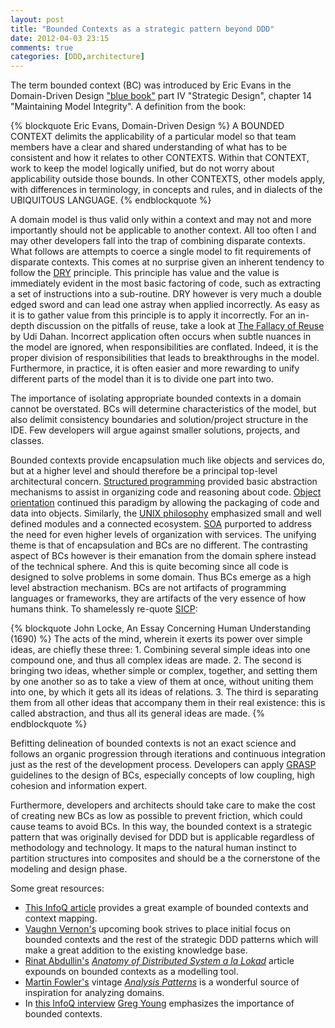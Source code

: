 ```yaml
---
layout: post
title: "Bounded Contexts as a strategic pattern beyond DDD"
date: 2012-04-03 23:15
comments: true
categories: [DDD,architecture]
---
```


The term bounded context (BC) was introduced by Eric Evans in the Domain-Driven Design ["blue book"](http://www.amazon.com/Domain-Driven-Design-Tackling-Complexity-Software/dp/0321125215/ref=sr_1_1?ie=UTF8&qid=1332969996&sr=8-1) part IV "Strategic Design", 
chapter 14 "Maintaining Model Integrity". A definition from the book: 

{% blockquote Eric Evans, Domain-Driven Design %}
A BOUNDED CONTEXT delimits the applicability of a particular model so that team members have a clear and shared understanding of 
what has to be consistent and how it relates to other CONTEXTS. Within that CONTEXT, work to keep the model logically unified, 
but do not worry about applicability outside those bounds. In other CONTEXTS, other models apply, with differences in terminology, 
in concepts and rules, and in dialects of the UBIQUITOUS LANGUAGE.
{% endblockquote %}

A domain model is thus valid only within a context and may not and more importantly should not be applicable to another context. All too often I and may other developers fall into the trap of combining disparate contexts. What follows are attempts to coerce a single model to fit requirements of disparate contexts. This comes at no surprise given an inherent tendency to follow the [DRY](http://en.wikipedia.org/wiki/Don't_repeat_yourself) principle. This principle has value and the value is immediately evident in the most basic factoring of code, such as extracting a set of instructions into a sub-routine. DRY however is very much a double edged sword and can lead one astray when applied incorrectly. As easy as it is to gather value from this principle is to apply it incorrectly. For an in-depth discussion on the pitfalls of reuse, take a look at [The Fallacy of Reuse](http://www.udidahan.com/2009/06/07/the-fallacy-of-reuse/) by Udi Dahan. Incorrect application often occurs when subtle nuances in the model are ignored, when responsibilities are conflated. Indeed, it is the proper division of responsibilities that leads to breakthroughs in the model. Furthermore, in practice, it is often easier and more rewarding to unify different parts of the model than it is to divide one part into two. 

The importance of isolating appropriate bounded contexts in a domain cannot be overstated. BCs will determine characteristics of the model, but also delimit consistency boundaries and solution/project structure in the IDE. Few developers will argue against smaller solutions, projects, and classes. 

Bounded contexts provide encapsulation much like objects and services do, but at a higher level and should therefore be a principal top-level architectural concern. [Structured programming](http://en.wikipedia.org/wiki/Structured_programming) provided basic abstraction mechanisms to assist in organizing code and reasoning about code. [Object orientation](http://en.wikipedia.org/wiki/Object-oriented_programming) continued this paradigm by allowing the packaging of code and data into objects. Similarly, the [UNIX philosophy](http://en.wikipedia.org/wiki/Unix_philosophy) emphasized small and well defined modules and a connected ecosystem. [SOA](http://en.wikipedia.org/wiki/Service-oriented_architecture) purported to address the need for even higher levels of organization with services. The unifying theme is that of encapsulation and BCs are no different. The contrasting aspect of BCs however is their emanation from the domain sphere instead of the technical sphere. And this is quite becoming since all code is designed to solve problems in some domain. Thus BCs emerge as a high level abstraction mechanism. BCs are not artifacts of programming languages or frameworks, they are artifacts of the very essence of how humans think. To shamelessly re-quote [SICP](http://mitpress.mit.edu/sicp/full-text/book/book.html):

{% blockquote John Locke, An Essay Concerning Human Understanding (1690) %}
The acts of the mind, wherein it exerts its power over simple ideas, are chiefly these three: 1. Combining several simple ideas into one compound one, and thus all complex ideas are made. 2. The second is bringing two ideas, whether simple or complex, together, and setting them by one another so as to take a view of them at once, without uniting them into one, by which it gets all its ideas of relations. 3. The third is separating them from all other ideas that accompany them in their real existence: this is called abstraction, and thus all its general ideas are made.
{% endblockquote %}

Befitting delineation of bounded contexts is not an exact science and follows an organic progression through iterations and continuous integration just as the rest of the development process. Developers can apply [GRASP](http://en.wikipedia.org/wiki/GRASP_(object-oriented_design)) guidelines to the design of BCs, especially concepts of low coupling, high cohesion and information expert.

Furthermore, developers and architects should take care to make the cost of creating new BCs as low as possible to prevent friction, which could cause teams to avoid BCs. In this way, the bounded context is a strategic pattern that was originally devised for DDD but is applicable regardless of methodology and technology. It maps to the natural human instinct to partition structures into composites and should be a the cornerstone of the modeling and design phase.

Some great resources:

- [This InfoQ article](http://www.infoq.com/articles/ddd-contextmapping) provides a great example of bounded contexts and context mapping.
- [Vaughn Vernon's](https://twitter.com/#!/vaughnvernon) upcoming book strives to place initial focus on bounded contexts and the rest of the strategic DDD patterns which will make a great addition to the existing knowledge base.
- [Rinat Abdullin's](https://twitter.com/#!/abdullin) [_Anatomy of Distributed System a la Lokad_](http://abdullin.com/journal/2012/3/31/anatomy-of-distributed-system-a-la-lokad.html) article expounds on bounded contexts as a modelling tool.
- [Martin Fowler's](http://martinfowler.com/) vintage [_Analysis Patterns_](http://www.amazon.com/Analysis-Patterns-Reusable-Object-Models/dp/0201895420) is a wonderful source of inspiration for analyzing domains.
- In [this InfoQ interview](http://www.infoq.com/interviews/greg-young-ddd) [Greg Young](https://twitter.com/#!/gregyoung) emphasizes the importance of bounded contexts.



